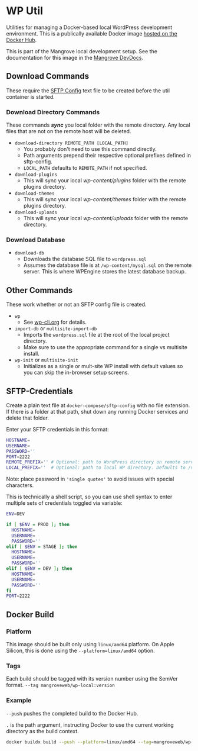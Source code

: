 # WP Util
Utilities for managing a Docker-based local WordPress development environment.
This is a publically available Docker image [hosted on the Docker Hub].

This is part of the Mangrove local development setup.
See the documentation for this image in the [Mangrove DevDocs].

## Download Commands
These require the [SFTP Config](#sftp-credentials) text file to be created
before the util container is started.

### Download Directory Commands
These commands ___sync___ you local folder with the remote directory.
Any local files that are not on the remote host will be deleted.

- `download-directory REMOTE_PATH [LOCAL_PATH]`
    - You probably don't need to use this command directly.
    - Path arguments prepend their respective optional prefixes defined in sftp-config.
    - `LOCAL_PATH` defaults to `REMOTE_PATH` if not specified.
- `download-plugins`
    - This will sync your local _wp-content/plugins_ folder with the remote
    plugins directory.
- `download-themes`
    - This will sync your local _wp-content/themes_ folder with the remote
    plugins directory.
- `download-uploads`
    - This will sync your local _wp-content/uploads_ folder with the remote
    directory.

### Download Database
- `download-db`
    - Downloads the database SQL file to `wordpress.sql`
    - Assumes the database file is at `/wp-content/mysql.sql` on the remote
      server. This is where WPEngine stores the latest database backup.

## Other Commands
These work whether or not an SFTP config file is created.
- `wp`
    - See [wp-cli.org](http://wp-cli.org/) for details.
- `import-db` or `multisite-import-db`
    - Imports the `wordpress.sql` file at the root of the local project directory.
    - Make sure to use the appropriate command for a single vs multisite install.
- `wp-init` or `multisite-init`
    - Initializes as a single or mult-site WP install with default values
      so you can skip the in-browser setup screens.

## SFTP-Credentials
Create a plain text file at `docker-compose/sftp-config` with no file extension.
If there is a folder at that path, shut down any running Docker services and
delete that folder.

Enter your SFTP credentials in this format:
```sh
HOSTNAME=
USERNAME=
PASSWORD=''
PORT=2222
REMOTE_PREFIX='' # Optional: path to WordPress directory on remote server.
LOCAL_PREFIX=''  # Optional: path to local WP directory. Defaults to /var/www/html.
```
Note: place password in `'single quotes'` to avoid issues with special characters.

This is technically a shell script, so you can use shell syntax to enter
multiple sets of credentials toggled via variable:
```sh
ENV=DEV

if [ $ENV = PROD ]; then
  HOSTNAME=
  USERNAME=
  PASSWORD=''
elif [ $ENV = STAGE ]; then
  HOSTNAME=
  USERNAME=
  PASSWORD=''
elif [ $ENV = DEV ]; then
  HOSTNAME=
  USERNAME=
  PASSWORD=''
fi
PORT=2222
```
## Docker Build

### Platform
This image should be built only using `linux/amd64` platform.
On Apple Silicon, this is done using the `--platform=linux/amd64` option.

### Tags
Each build should be tagged with its version number using the SemVer format.
`--tag mangroveweb/wp-local:version`

### Example
`--push` pushes the completed build to the Docker Hub.

`.` is the path argument, instructing Docker to use the current working directory as the build context.
```sh
docker buildx build --push --platform=linux/amd64 --tag=mangroveweb/wp-util:2.0.0 .
```

[Mangrove DevDocs]: https://www.notion.so/mangroveweb/Utilities-0dfb5033f8694cf8bca00d056c01a0ae
[hosted on the Docker Hub]: https://hub.docker.com/r/mangroveweb/wp-util
